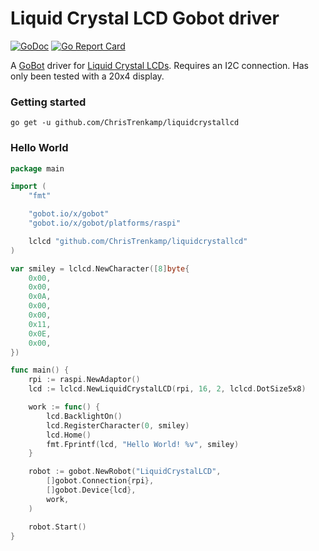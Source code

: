# Liquid Crystal LCD Gobot driver

[![GoDoc](https://godoc.org/gopkg.in/src-d/go-git.v2?status.svg)](https://godoc.org/github.com/ChrisTrenkamp/liquidcrystallcd) [![Go Report Card](https://goreportcard.com/badge/github.com/ChrisTrenkamp/liquidcrystallcd)](https://goreportcard.com/report/github.com/ChrisTrenkamp/liquidcrystallcd)

A [GoBot](https://gobot.io/) driver for [Liquid Crystal LCDs](https://www.arduino.cc/en/Reference/LiquidCrystal).  Requires an I2C connection.  Has only been tested with a 20x4 display.

### Getting started

```
go get -u github.com/ChrisTrenkamp/liquidcrystallcd
```

### Hello World

```go
package main

import (
	"fmt"

	"gobot.io/x/gobot"
	"gobot.io/x/gobot/platforms/raspi"

	lclcd "github.com/ChrisTrenkamp/liquidcrystallcd"
)

var smiley = lclcd.NewCharacter([8]byte{
	0x00,
	0x00,
	0x0A,
	0x00,
	0x00,
	0x11,
	0x0E,
	0x00,
})

func main() {
	rpi := raspi.NewAdaptor()
	lcd := lclcd.NewLiquidCrystalLCD(rpi, 16, 2, lclcd.DotSize5x8)

	work := func() {
		lcd.BacklightOn()
		lcd.RegisterCharacter(0, smiley)
		lcd.Home()
		fmt.Fprintf(lcd, "Hello World! %v", smiley)
	}

	robot := gobot.NewRobot("LiquidCrystalLCD",
		[]gobot.Connection{rpi},
		[]gobot.Device{lcd},
		work,
	)

	robot.Start()
}

```
